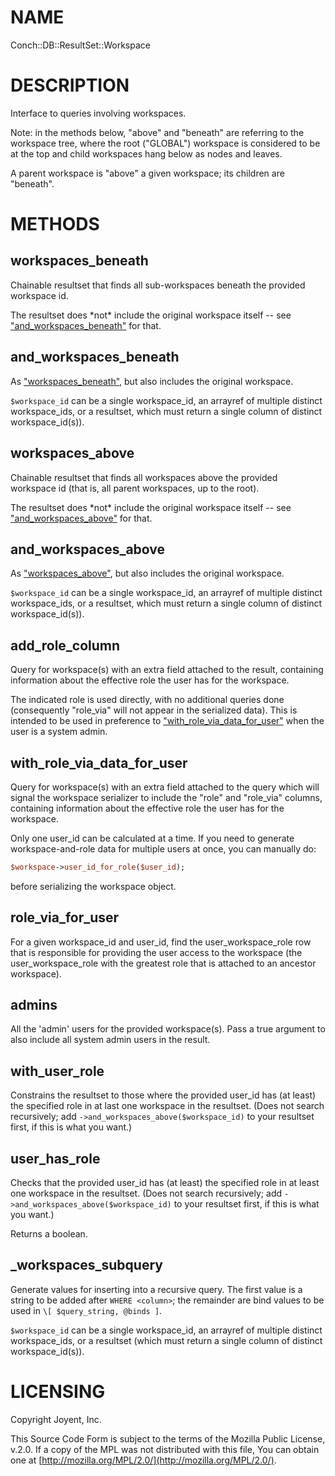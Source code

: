 # NAME

Conch::DB::ResultSet::Workspace

# DESCRIPTION

Interface to queries involving workspaces.

Note: in the methods below, "above" and "beneath" are referring to the workspace tree,
where the root ("GLOBAL") workspace is considered to be at the top and child
workspaces hang below as nodes and leaves.

A parent workspace is "above" a given workspace; its children are "beneath".

# METHODS

## workspaces\_beneath

Chainable resultset that finds all sub-workspaces beneath the provided workspace id.

The resultset does \*not\* include the original workspace itself -- see
["and\_workspaces\_beneath"](#and_workspaces_beneath) for that.

## and\_workspaces\_beneath

As ["workspaces\_beneath"](#workspaces_beneath), but also includes the original workspace.

`$workspace_id` can be a single workspace\_id, an arrayref of multiple distinct workspace\_ids,
or a resultset, which must return a single column of distinct workspace\_id(s)).

## workspaces\_above

Chainable resultset that finds all workspaces above the provided workspace id (that is, all
parent workspaces, up to the root).

The resultset does \*not\* include the original workspace itself -- see
["and\_workspaces\_above"](#and_workspaces_above) for that.

## and\_workspaces\_above

As ["workspaces\_above"](#workspaces_above), but also includes the original workspace.

`$workspace_id` can be a single workspace\_id, an arrayref of multiple distinct workspace\_ids,
or a resultset, which must return a single column of distinct workspace\_id(s)).

## add\_role\_column

Query for workspace(s) with an extra field attached to the result, containing information about
the effective role the user has for the workspace.

The indicated role is used directly, with no additional queries done (consequently "role\_via"
will not appear in the serialized data).  This is intended to be used in preference to
["with\_role\_via\_data\_for\_user"](#with_role_via_data_for_user) when the user is a system admin.

## with\_role\_via\_data\_for\_user

Query for workspace(s) with an extra field attached to the query which will signal the
workspace serializer to include the "role" and "role\_via" columns, containing information about
the effective role the user has for the workspace.

Only one user\_id can be calculated at a time. If you need to generate workspace-and-role data
for multiple users at once, you can manually do:

```perl
$workspace->user_id_for_role($user_id);
```

before serializing the workspace object.

## role\_via\_for\_user

For a given workspace\_id and user\_id, find the user\_workspace\_role row that is responsible for
providing the user access to the workspace (the user\_workspace\_role with the greatest
role that is attached to an ancestor workspace).

## admins

All the 'admin' users for the provided workspace(s).  Pass a true argument to also include all
system admin users in the result.

## with\_user\_role

Constrains the resultset to those where the provided user\_id has (at least) the specified role
in at last one workspace in the resultset.  (Does not search recursively; add
`->and_workspaces_above($workspace_id)` to your resultset first, if this is what you want.)

## user\_has\_role

Checks that the provided user\_id has (at least) the specified role in at least one workspace in
the resultset. (Does not search recursively; add `->and_workspaces_above($workspace_id)`
to your resultset first, if this is what you want.)

Returns a boolean.

## \_workspaces\_subquery

Generate values for inserting into a recursive query.
The first value is a string to be added after `WHERE <column>`; the remainder are bind
values to be used in `\[ $query_string, @binds ]`.

`$workspace_id` can be a single workspace\_id, an arrayref of multiple distinct workspace\_ids,
or a resultset (which must return a single column of distinct workspace\_id(s)).

# LICENSING

Copyright Joyent, Inc.

This Source Code Form is subject to the terms of the Mozilla Public License,
v.2.0. If a copy of the MPL was not distributed with this file, You can obtain
one at [http://mozilla.org/MPL/2.0/](http://mozilla.org/MPL/2.0/).

